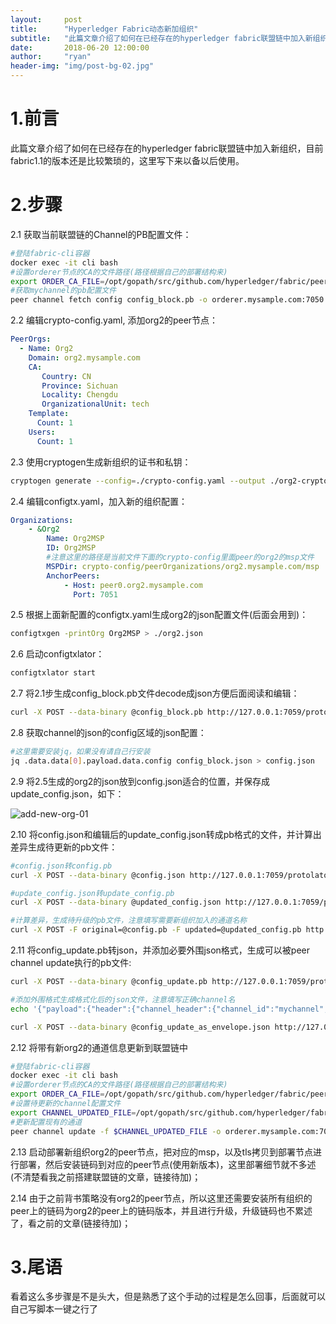 ```yaml
---
layout:     post
title:      "Hyperledger Fabric动态新加组织"
subtitle:   "此篇文章介绍了如何在已经存在的hyperledger fabric联盟链中加入新组织，目前fabric1.1的版本还是比较繁琐的，这里写下来以备以后使用"
date:       2018-06-20 12:00:00
author:     "ryan"
header-img: "img/post-bg-02.jpg"
---
```


# 1.前言

此篇文章介绍了如何在已经存在的hyperledger fabric联盟链中加入新组织，目前fabric1.1的版本还是比较繁琐的，这里写下来以备以后使用。



# 2.步骤

2.1 获取当前联盟链的Channel的PB配置文件：

```bash
#登陆fabric-cli容器
docker exec -it cli bash
#设置orderer节点的CA的文件路径(路径根据自己的部署结构来)
export ORDER_CA_FILE=/opt/gopath/src/github.com/hyperledger/fabric/peer/crypto/ordererOrganizations/mysample.com/orderers/orderer.mysample.com/msp/tlscacerts/tlsca.mysample.com-cert.pem
#获取mychannel的pb配置文件
peer channel fetch config config_block.pb -o orderer.mysample.com:7050 -c mychannel --tls --cafile $ORDER_CA_FILE
```

2.2 编辑crypto-config.yaml, 添加org2的peer节点：

```yaml
PeerOrgs:
  - Name: Org2
    Domain: org2.mysample.com
    CA:
       Country: CN
       Province: Sichuan
       Locality: Chengdu
       OrganizationalUnit: tech
    Template:
      Count: 1
    Users:
      Count: 1
```

2.3 使用cryptogen生成新组织的证书和私钥：

```bash
cryptogen generate --config=./crypto-config.yaml --output ./org2-crypto-config
```

2.4 编辑configtx.yaml，加入新的组织配置：

```yaml
Organizations:
    - &Org2
        Name: Org2MSP
        ID: Org2MSP
        #注意这里的路径是当前文件下面的crypto-config里面peer的org2的msp文件
        MSPDir: crypto-config/peerOrganizations/org2.mysample.com/msp
        AnchorPeers:
            - Host: peer0.org2.mysample.com
              Port: 7051
```

2.5 根据上面新配置的configtx.yaml生成org2的json配置文件(后面会用到)：

```bash
configtxgen -printOrg Org2MSP > ./org2.json
```

2.6 启动configtxlator：

```bash
configtxlator start
```

2.7 将2.1步生成config_block.pb文件decode成json方便后面阅读和编辑：

```bash
curl -X POST --data-binary @config_block.pb http://127.0.0.1:7059/protolator/decode/common.Block > config_block.json
```

2.8 获取channel的json的config区域的json配置：

```bash
#这里需要安装jq，如果没有请自己行安装
jq .data.data[0].payload.data.config config_block.json > config.json
```

2.9 将2.5生成的org2的json放到config.json适合的位置，并保存成update_config.json，如下：

![add-new-org-01](https://ryanwli.github.io/img/2018/add-new-org-01.png)

2.10 将config.json和编辑后的update_config.json转成pb格式的文件，并计算出差异生成待更新的pb文件：

```bash
#config.json转config.pb
curl -X POST --data-binary @config.json http://127.0.0.1:7059/protolator/encode/common.Config > config.pb

#update_config.json转update_config.pb
curl -X POST --data-binary @updated_config.json http://127.0.0.1:7059/protolator/encode/common.Config > updated_config.pb

#计算差异，生成待升级的pb文件，注意填写需要新组织加入的通道名称
curl -X POST -F original=@config.pb -F updated=@updated_config.pb http://127.0.0.1:7059/configtxlator/compute/update-from-configs -F channel=mychannel > config_update.pb
```

2.11 将config_update.pb转json，并添加必要外围json格式，生成可以被peer channel update执行的pb文件:

```bash
curl -X POST --data-binary @config_update.pb http://127.0.0.1:7059/protolator/decode/common.ConfigUpdate > config_update.json

#添加外围格式生成格式化后的json文件，注意填写正确channel名
echo '{"payload":{"header":{"channel_header":{"channel_id":"mychannel", "type":2}},"data":{"config_update":'$(cat config_update.json)'}}}' > config_update_as_envelope.json

curl -X POST --data-binary @config_update_as_envelope.json http://127.0.0.1:7059/protolator/encode/common.Envelope > config_update_as_envelope.pb
```

2.12 将带有新org2的通道信息更新到联盟链中

```bash
#登陆fabric-cli容器
docker exec -it cli bash
#设置orderer节点的CA的文件路径(路径根据自己的部署结构来)
export ORDER_CA_FILE=/opt/gopath/src/github.com/hyperledger/fabric/peer/crypto/ordererOrganizations/mysample.com/orderers/orderer.mysample.com/msp/tlscacerts/tlsca.mysample.com-cert.pem
#设置待更新的channel配置文件
export CHANNEL_UPDATED_FILE=/opt/gopath/src/github.com/hyperledger/fabric/peer/scripts/config_update_as_envelope.pb
#更新配置现有的通道
peer channel update -f $CHANNEL_UPDATED_FILE -o orderer.mysample.com:7050 -c mychannel --tls --cafile $ORDER_CA_FILE
```

2.13 启动部署新组织org2的peer节点，把对应的msp，以及tls拷贝到部署节点进行部署，然后安装链码到对应的peer节点(使用新版本)，这里部署细节就不多述(不清楚看我之前搭建联盟链的文章，链接待加)；

2.14 由于之前背书策略没有org2的peer节点，所以这里还需要安装所有组织的peer上的链码为org2的peer上的链码版本，并且进行升级，升级链码也不累述了，看之前的文章(链接待加)；



# 3.尾语

看着这么多步骤是不是头大，但是熟悉了这个手动的过程是怎么回事，后面就可以自己写脚本一键之行了